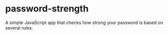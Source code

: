 # password-strength
A simple JavaScript app that checks how strong your password is based on several rules.
